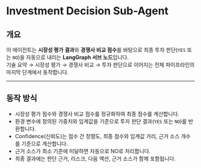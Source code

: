 # Investment Decision Sub-Agent

## 개요
이 에이전트는 **시장성 평가 결과**와 **경쟁사 비교 점수**를 바탕으로 최종 투자 판단(`YES` 또는 `NO`)을 자동으로 내리는 **LangGraph 서브 노드**입니다.  
기술 요약 → 시장성 평가 → 경쟁사 비교 → 투자 판단으로 이어지는 전체 파이프라인의 마지막 단계에서 동작합니다.

---

## 동작 방식
- 시장성 평가 점수와 경쟁사 비교 점수를 정규화하여 최종 점수를 계산합니다.  
- 환경 변수에 정의된 가중치와 임계값을 기준으로 투자 판단 결과(`YES` 또는 `NO`)를 반환합니다.  
- Confidence(신뢰도)는 점수 간 정렬도, 최종 점수와 임계값 거리, 근거 소스 개수를 기준으로 계산합니다.  
- 근거 소스가 최소 기준에 미달하면 자동으로 NO로 처리합니다.  
- 최종 결과에는 판단 근거, 리스크, 다음 액션, 근거 소스가 함께 포함됩니다.
